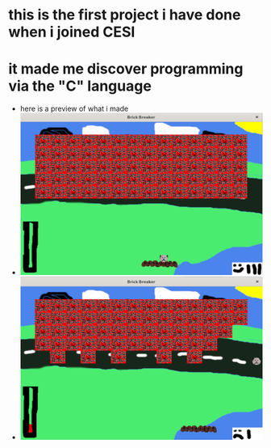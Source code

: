 # this is the first project i have done when i joined CESI 
# it made me discover programming via the "C" language
- here is a preview of what i made
- ![e](https://github.com/GuiguiSlide/GuiguiSlide-cassebrique/blob/main/image.png)
- ![e](https://github.com/GuiguiSlide/GuiguiSlide-cassebrique/blob/main/image2.png)
